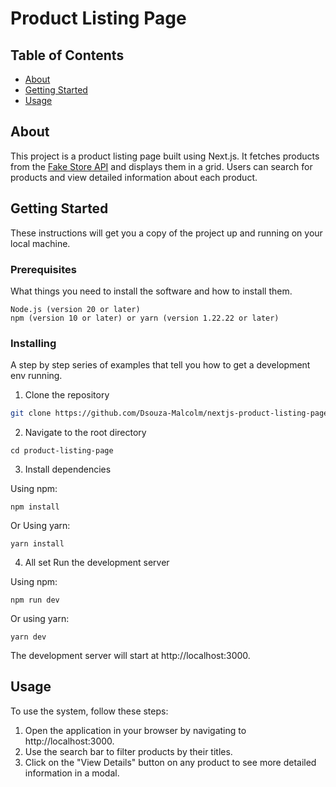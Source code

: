 # Product Listing Page

## Table of Contents

- [About](#about)
- [Getting Started](#getting_started)
- [Usage](#usage)

## About <a name = "about"></a>

This project is a product listing page built using Next.js. It fetches products from the [Fake Store API](https://fakestoreapi.com/) and displays them in a grid. Users can search for products and view detailed information about each product.

## Getting Started <a name = "getting_started"></a>

These instructions will get you a copy of the project up and running on your local machine.

### Prerequisites

What things you need to install the software and how to install them.

```
Node.js (version 20 or later)
npm (version 10 or later) or yarn (version 1.22.22 or later)
```

### Installing

A step by step series of examples that tell you how to get a development env running.

1. Clone the repository

```bash
git clone https://github.com/Dsouza-Malcolm/nextjs-product-listing-page.git
```

2. Navigate to the root directory

```
cd product-listing-page
```

3. Install dependencies

Using npm:

```
npm install
```

Or Using yarn:

```
yarn install
```

4. All set Run the development server

Using npm:

```
npm run dev
```

Or using yarn:

```
yarn dev
```

The development server will start at http://localhost:3000.

## Usage <a name = "usage"></a>

To use the system, follow these steps:

1. Open the application in your browser by navigating to http://localhost:3000.
2. Use the search bar to filter products by their titles.
3. Click on the "View Details" button on any product to see more detailed information in a modal.
